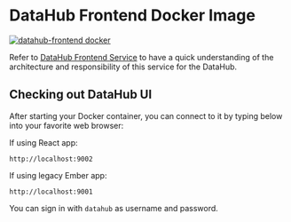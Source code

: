 # DataHub Frontend Docker Image

[![datahub-frontend docker](https://github.com/linkedin/datahub/workflows/datahub-frontend%20docker/badge.svg)](https://github.com/linkedin/datahub/actions?query=workflow%3A%22datahub-frontend+docker%22)

Refer to [DataHub Frontend Service](../../datahub-frontend) to have a quick understanding of the architecture and 
responsibility of this service for the DataHub.

## Checking out DataHub UI

After starting your Docker container, you can connect to it by typing below into your favorite web browser:

If using React app:
```
http://localhost:9002
```

If using legacy Ember app:
```
http://localhost:9001
```

You can sign in with `datahub` as username and password.
